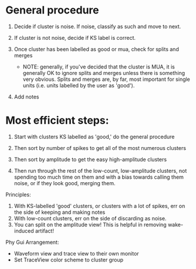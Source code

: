# General procedure

1. Decide if cluster is noise. If noise, classify as such and move to next. 

2. If cluster is not noise, decide if KS label is correct. 

3. Once cluster has been labelled as good or mua, check for splits and merges
    - NOTE: generally, if you've decided that the cluster is MUA, it is generally OK to ignore splits and merges unless there is something very obvious. Splits and merges are, by far, most important for single units (i.e. units labelled by the user as 'good'). 
4. Add notes

# Most efficient steps:
1. Start with clusters KS labelled as 'good,' do the general procedure

3. Then sort by number of spikes to get all of the most numerous clusters

3. Then sort by amplitude to get the easy high-amplitude clusters

4. Then run through the rest of the low-count, low-amplitude clusters, not spending too much time on them and with a bias towards calling them noise, or if they look good, merging them. 


Principles: 
1. With KS-labelled 'good' clusters, or clusters with a lot of spikes, err on the side of keeping and making notes
2. With low-count clusters, err on the side of discarding as noise. 
3. You can split on the amplitude view! This is helpful in removing wake-induced artifact!

Phy Gui Arrangement: 
- Waveform view and trace view to their own monitor
- Set TraceView color scheme to cluster group
